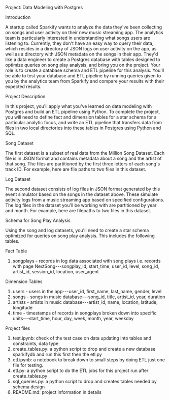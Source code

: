 Project: Data Modeling with Postgres

Introduction

A startup called Sparkify wants to analyze the data they've been collecting on songs and user activity on their new music streaming app. 
The analytics team is particularly interested in understanding what songs users are listening to.
Currently, they don't have an easy way to query their data, which resides in a directory of JSON logs on user activity on the app, as well as a directory with JSON metadata on the songs in their app.
They'd like a data engineer to create a Postgres database with tables designed to optimize queries on song play analysis, and bring you on the project. Your role is to create a database schema and ETL pipeline for this analysis.
You'll be able to test your database and ETL pipeline by running queries given to you by the analytics team from Sparkify and compare your results with their expected results.

Project Description

In this project, you'll apply what you've learned on data modeling with Postgres and build an ETL pipeline using Python. 
To complete the project, you will need to define fact and dimension tables for a star schema for a particular analytic focus, and write an ETL pipeline that transfers data from files in two local directories into these tables in Postgres using Python and SQL.

Song Dataset

The first dataset is a subset of real data from the Million Song Dataset. Each file is in JSON format and contains metadata about a song and the artist of that song.
The files are partitioned by the first three letters of each song's track ID. For example, here are file paths to two files in this dataset.

Log Dataset

The second dataset consists of log files in JSON format generated by this event simulator based on the songs in the dataset above. 
These simulate activity logs from a music streaming app based on specified configurations.
The log files in the dataset you'll be working with are partitioned by year and month. For example, here are filepaths to two files in this dataset.

Schema for Song Play Analysis

Using the song and log datasets, you'll need to create a star schema optimized for queries on song play analysis. 
This includes the following tables.

Fact Table
1. songplays - records in log data associated with song plays i.e. records with page NextSong---songplay_id, start_time, user_id, level, song_id, artist_id, session_id, location, user_agent

Dimension Tables
1. users - users in the app---user_id, first_name, last_name, gender, level
2. songs - songs in music database---song_id, title, artist_id, year, duration
3. artists - artists in music database---artist_id, name, location, latitude, longitude
4. time - timestamps of records in songplays broken down into specific units---start_time, hour, day, week, month, year, weekday


Project files

1. test.ipynb: check of the test case on data updating into tables and constraints, data type
2. create_tables.py: a python script to drop and create a new database sparkifydb and run this first then the etl.py
3. etl.ipynb: a notebook to break down to small steps by doing ETL just one file for testing.
4. etl.py: a python script to do the ETL jobs for this project run after create_tables.py
5. sql_queries.py: a python script to drop and creates tables needed by schema design 
6. README.md: project information in details
